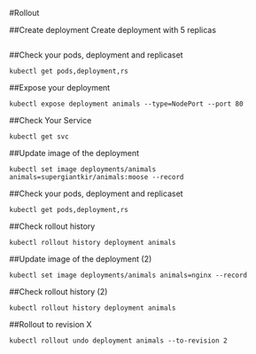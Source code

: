 #Rollout

##Create deployment
Create deployment with 5 replicas

```kubectl create deployment animals --image=supergiantkir/animals:bear --port 8080 --replicas=5
```


##Check your pods, deployment and replicaset

```
kubectl get pods,deployment,rs
```

##Expose your deployment

```
kubectl expose deployment animals --type=NodePort --port 80
```

##Check Your Service

```
kubectl get svc
```

##Update image of the deployment

```
kubectl set image deployments/animals animals=supergiantkir/animals:moose --record
```

##Check your pods, deployment and replicaset

```
kubectl get pods,deployment,rs
```


##Check rollout history

```
kubectl rollout history deployment animals 

```

##Update image of the deployment (2)

```
kubectl set image deployments/animals animals=nginx --record
```

##Check rollout history (2)

```
kubectl rollout history deployment animals 
```


##Rollout to revision X

```
kubectl rollout undo deployment animals --to-revision 2
```